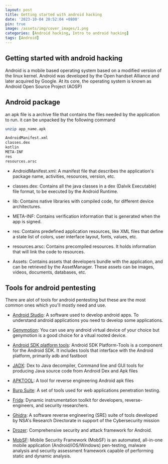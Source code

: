 ```yaml
---
layout: post
title: Getting started with android hacking
date: '2023-10-04 20:52:04 +0800'
pin: true
image: /assets/img/cover_images/1.png
categories: [Android hacking, Intro to android hacking]
tags: [Android]
---
```


## Getting started with android hacking

Android is a mobile based operating system based on a modified version of the linux kernel. Android was developed by the Open handset Alliance and later acquired by Google. At its core, the operating system is known as Android Open Source Project (AOSP)

## Android package
an apk file is a archive file that contains the files needed by the application to run. it can be unpacked by the following command

```bash
unzip app_name.apk
```

```bash
AndroidManifest.xml
classes.dex
kotlin
META-INF
res
resources.arsc
```

* AndroidManifest.xml: A manifest file that describes the application's package name, activities, resources, version, etc.

* classes.dex:  Contains all the java classes in a dex (Dalvik Executable) file format, to be executed by the Android Runtime.

* lib: Contains native libraries with compiled code, for different device architectures.

* META-INF: Contains verification information that is generated when the app is signed.

* res: Contains predefined application resources, like XML files that define a state list of colors, user interface layout, fonts, values, etc. 

* resources.arsc: Contains precompiled resources. It holds information that will link the code to resources.

* Assets: Contains assets that developers bundle with the application, and can be retrieved by the AssetManager. These assets can be images, videos, documents, databases, etc.

## Tools for android pentesting

There are alot of tools for android pentesting but these are the most common ones which you'll mostly need and use.

* [Android Studio](https://developer.android.com/studio): A software used to develop android apps. To understand android applications you need to develop some applications.

* [Genymotion](https://www.genymotion.com/): You can use any android virtual device of your choice but genymotion is a good choice for a vitual rooted device.

* [Android SDK platform tools](https://developer.android.com/tools/releases/platform-tools): Android SDK Platform-Tools is a component for the Android SDK. It includes tools that interface with the Android platform, primarily adb and fastboot

* [JADX](https://github.com/skylot/jadx.git): Dex to Java decompiler, Command line and GUI tools for producing Java source code from Android Dex and Apk files

* [APKTOOL](https://apktool.org/): A tool for reverse engineering Android apk files

* [Burp Suite](https://portswigger.net/burp): A set of tools used for web applications penetration testing.

* [Frida](https://frida.re/): Dynamic instrumentation toolkit for developers, reverse-engineers, and security researchers.

* [Ghidra](https://ghidra-sre.org/): A software reverse engineering (SRE) suite of tools developed by NSA's Research Directorate in support of the Cybersecurity mission

* [Drozer](https://labs.withsecure.com/tools/drozer): Comprehensive security and attack framework for Android.

* [MobSF](https://github.com/MobSF/Mobile-Security-Framework-MobSF.git): Mobile Security Framework (MobSF) is an automated, all-in-one mobile application (Android/iOS/Windows) pen-testing, malware analysis and security assessment framework capable of performing static and dynamic analysis.


